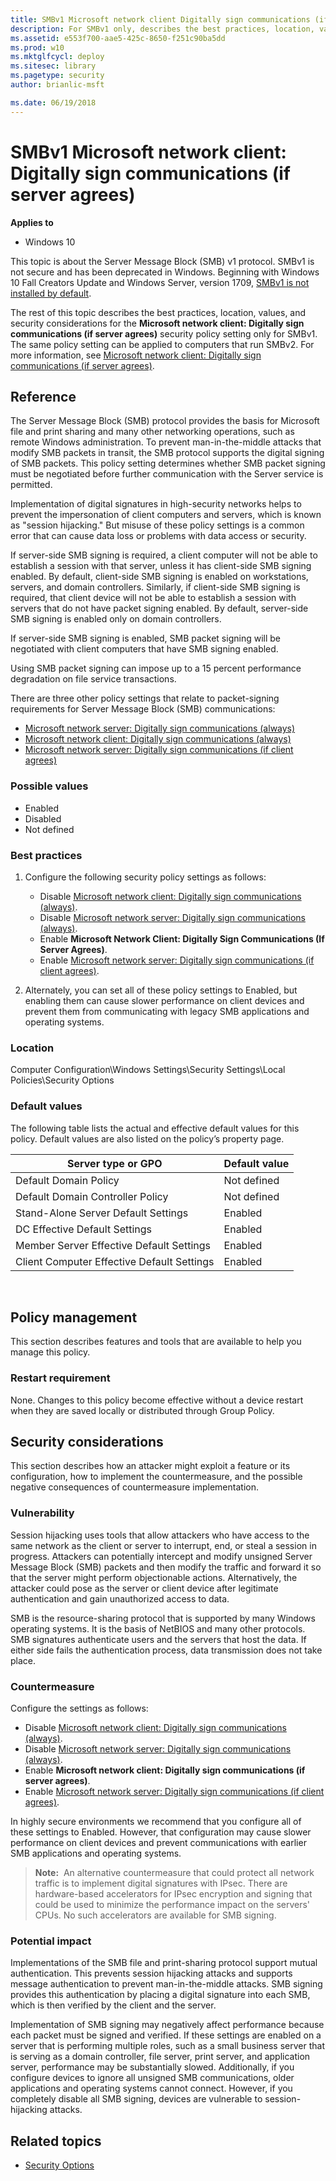 ```yaml
---
title: SMBv1 Microsoft network client Digitally sign communications (if server agrees) (Windows 10)
description: For SMBv1 only, describes the best practices, location, values, and security considerations for the Microsoft network client Digitally sign communications (if server agrees) security policy setting.
ms.assetid: e553f700-aae5-425c-8650-f251c90ba5dd
ms.prod: w10
ms.mktglfcycl: deploy
ms.sitesec: library
ms.pagetype: security
author: brianlic-msft

ms.date: 06/19/2018
---
```

# SMBv1 Microsoft network client: Digitally sign communications (if server agrees)

**Applies to**
-   Windows 10

This topic is about the Server Message Block (SMB) v1 protocol. SMBv1 is not secure and has been deprecated in Windows. Beginning with Windows 10 Fall Creators Update and Windows Server, version 1709, [SMBv1 is not installed by default](https://support.microsoft.com/help/4034314/smbv1-is-not-installed-by-default-in-windows). 

The rest of this topic describes the best practices, location, values, and security considerations for the **Microsoft network client: Digitally sign communications (if server agrees)** security policy setting only for SMBv1. The same policy setting can be applied to computers that run SMBv2. For more information, see [Microsoft network client: Digitally sign communications (if server agrees)](microsoft-network-client-digitally-sign-communications-if-server-agrees.md).

## Reference

The Server Message Block (SMB) protocol provides the basis for Microsoft file and print sharing and many other networking operations, such as remote Windows administration. To prevent man-in-the-middle attacks that modify SMB packets in transit, the SMB protocol supports the digital signing of SMB packets. This policy setting determines whether SMB packet signing must be negotiated before further communication with the Server service is permitted.

Implementation of digital signatures in high-security networks helps to prevent the impersonation of client computers and servers, which is known as "session hijacking." But misuse of these policy settings is a common error that can cause data loss or problems with data access or security.

If server-side SMB signing is required, a client computer will not be able to establish a session with that server, unless it has client-side SMB signing enabled. By default, client-side SMB signing is enabled on workstations, servers, and domain controllers. Similarly, if client-side SMB signing is required, that client device will not be able to establish a session with servers that do not have packet signing enabled. By default, server-side SMB signing is enabled only on domain controllers.

If server-side SMB signing is enabled, SMB packet signing will be negotiated with client computers that have SMB signing enabled.

Using SMB packet signing can impose up to a 15 percent performance degradation on file service transactions.

There are three other policy settings that relate to packet-signing requirements for Server Message Block (SMB) communications:

-   [Microsoft network server: Digitally sign communications (always)](microsoft-network-server-digitally-sign-communications-always.md)
-   [Microsoft network client: Digitally sign communications (always)](microsoft-network-client-digitally-sign-communications-always.md)
-   [Microsoft network server: Digitally sign communications (if client agrees)](microsoft-network-server-digitally-sign-communications-if-client-agrees.md)

### Possible values

-   Enabled
-   Disabled
-   Not defined

### Best practices

1.  Configure the following security policy settings as follows:

    -   Disable [Microsoft network client: Digitally sign communications (always)](microsoft-network-client-digitally-sign-communications-always.md).
    -   Disable [Microsoft network server: Digitally sign communications (always)](microsoft-network-server-digitally-sign-communications-always.md).
    -   Enable **Microsoft Network Client: Digitally Sign Communications (If Server Agrees)**.
    -   Enable [Microsoft network server: Digitally sign communications (if client agrees)](microsoft-network-server-digitally-sign-communications-if-client-agrees.md).

2.  Alternately, you can set all of these policy settings to Enabled, but enabling them can cause slower performance on client devices and prevent them from communicating with legacy SMB applications and operating systems.

### Location

Computer Configuration\\Windows Settings\\Security Settings\\Local Policies\\Security Options

### Default values

The following table lists the actual and effective default values for this policy. Default values are also listed on the policy’s property page.

| Server type or GPO | Default value |
| - | - |
| Default Domain Policy| Not defined| 
| Default Domain Controller Policy | Not defined| 
| Stand-Alone Server Default Settings | Enabled| 
| DC Effective Default Settings | Enabled| 
| Member Server Effective Default Settings| Enabled| 
| Client Computer Effective Default Settings | Enabled| 
 
## Policy management

This section describes features and tools that are available to help you manage this policy.

### Restart requirement

None. Changes to this policy become effective without a device restart when they are saved locally or distributed through Group Policy.

## Security considerations

This section describes how an attacker might exploit a feature or its configuration, how to implement the countermeasure, and the possible negative consequences of countermeasure implementation.

### Vulnerability

Session hijacking uses tools that allow attackers who have access to the same network as the client or server to interrupt, end, or steal a session in progress. Attackers can potentially intercept and modify unsigned Server Message Block (SMB) packets and then modify the traffic and forward it so 
that the server might perform objectionable actions. Alternatively, the attacker could pose as the server or client device after legitimate authentication and gain unauthorized access to data.

SMB is the resource-sharing protocol that is supported by many Windows operating systems. It is the basis of NetBIOS and many other protocols. SMB signatures authenticate users and the servers that host the data. If either side fails the authentication process, data transmission does not take place.

### Countermeasure

Configure the settings as follows:

-   Disable [Microsoft network client: Digitally sign communications (always)](microsoft-network-client-digitally-sign-communications-always.md).
-   Disable [Microsoft network server: Digitally sign communications (always)](microsoft-network-server-digitally-sign-communications-always.md).
-   Enable **Microsoft network client: Digitally sign communications (if server agrees)**.
-   Enable [Microsoft network server: Digitally sign communications (if client agrees)](microsoft-network-server-digitally-sign-communications-if-client-agrees.md).

In highly secure environments we recommend that you configure all of these settings to Enabled. However, that configuration may cause slower performance on client devices and prevent communications with earlier SMB applications and operating systems.

>**Note:**  An alternative countermeasure that could protect all network traffic is to implement digital signatures with IPsec. There are hardware-based accelerators for IPsec encryption and signing that could be used to minimize the performance impact on the servers' CPUs. No such accelerators are available for SMB signing.
 
### Potential impact

Implementations of the SMB file and print-sharing protocol support mutual authentication. This prevents session hijacking attacks and supports message authentication to prevent man-in-the-middle attacks. SMB signing provides this authentication by placing a digital signature into each SMB, which is then verified by the client and the server.

Implementation of SMB signing may negatively affect performance because each packet must be signed and verified. If these settings are enabled on a server that is performing multiple roles, such as a small business server that is serving as a domain controller, file server, print server, and application server, performance may be substantially slowed. Additionally, if you configure devices to ignore all unsigned SMB communications, older applications and operating systems cannot connect. However, if you completely disable all SMB signing, devices are vulnerable to session-hijacking 
attacks.

## Related topics

- [Security Options](security-options.md)
